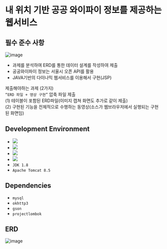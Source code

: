 # 내 위치 기반 공공 와이파이 정보를 제공하는 웹서비스

## 필수 준수 사항

![image](https://user-images.githubusercontent.com/96164211/236808730-411c4586-7db1-4da6-a27d-ddfcc316b220.png)

- 과제를 분석하여 ERD를 통한 데이터 설계를 작성하여 제출
- 공공와이파이 정보는 서울시 오픈 API를 활용
- JAVA기반의 다이나믹 웹서비스를 이용해서 구현(JSP)

제출해야하는 과제 (2가지)<br/>
````“ERD 파일 + 영상 구현”```` 압축 파일 제출<br/>
(1) 테이블이 포함된 ERD파일(이미지 캡쳐 화면도 추가로 같이 제출)<br/>
(2) 구현된 기능을 전체적으로 수행하는 동영상(소스가 웹브라우저에서 실행되는 구현된 화면임)

## Development Environment

- <img src="https://img.shields.io/badge/eclipseide-grey?style=flat&logo=eclipseide&logoColor=white"/> 
- <img src="https://img.shields.io/badge/apachemaven-grey?style=flat&logo=apachemaven&logoColor=white"/>
- <img src="https://img.shields.io/badge/mysql-grey?style=flat&logo=mysql&logoColor=white"/>
- <img src="https://img.shields.io/badge/github-grey?style=flat&logo=github&logoColor=white"/>
- ````JDK 1.8````
- ````Apache Tomcat 8.5````

## Dependencies
- ````mysql````
- ````okhttp3````
- ````gson````
- ````projectlombok````

## ERD

![image](https://user-images.githubusercontent.com/96164211/236812562-ef738f6f-4b31-4b32-91c8-e1deae3e9216.png)
